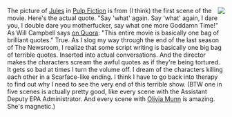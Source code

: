 <img src="http://scripting.com/images/2019/12/31/sayBlockchainAgain.png" border="0" align="right">The picture of <a href="https://pulpfiction.fandom.com/wiki/Jules_Winnfield">Jules</a> in <a href="https://en.wikipedia.org/wiki/Pulp_Fiction">Pulp Fiction</a> is from (I think) the first scene of the movie. Here's the actual quote. "Say 'what' again. Say 'what' again, I dare you, I double dare you motherfucker, say what one more Goddamn Time!" As Will Campbell says <a href="https://www.quora.com/What-are-the-best-Samuel-L-Jackson-quotes-from-Pulp-Fiction">on Quora</a>: "This entire movie is basically one bag of brilliant quotes." True. As I slog my way through the end of the last season of The Newsroom, I realize that some script writing is basically one big bag of terrible quotes. Inserted into actual conversations. And the director makes the characters scream the awful quotes as if they're being tortured. It gets so bad at times I turn the volume off. I dream of the characters killing each other in a Scarface-like ending. I think I have to go back into therapy to find out why I need to see the very end of this terrible show. (BTW one in five scenes is actually pretty good, like every scene with the Assistant Deputy EPA Administrator. And every scene with <a href="https://en.wikipedia.org/wiki/Olivia_Munn">Olivia Munn</a> is amazing. She's magnetic.)
